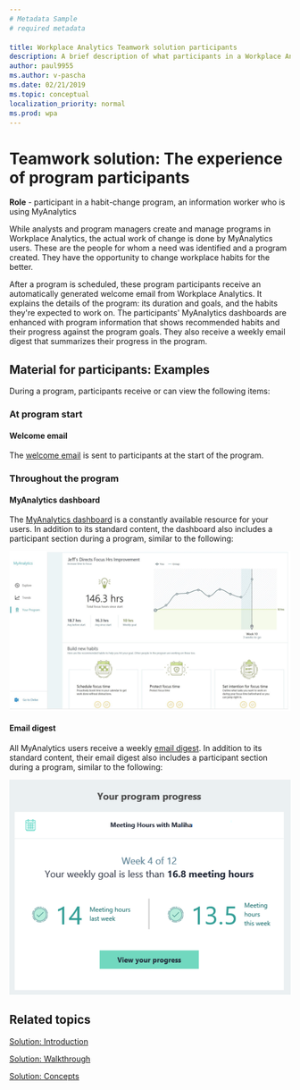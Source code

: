 ```yaml
---
# Metadata Sample
# required metadata

title: Workplace Analytics Teamwork solution participants
description: A brief description of what participants in a Workplace Analytics program (MyAnalytics users) experience during the program
author: paul9955
ms.author: v-pascha
ms.date: 02/21/2019
ms.topic: conceptual
localization_priority: normal 
ms.prod: wpa
---
```


# Teamwork solution: The experience of program participants

**Role** - participant in a habit-change program, an information worker who is using MyAnalytics

While analysts and program managers create and manage programs in Workplace Analytics, the actual work of change is done by MyAnalytics users. These are the people for whom a need was identified and a program created. They have the opportunity to change workplace habits for the better.

After a program is scheduled, these program participants receive an automatically generated welcome email from Workplace Analytics. It explains the details of the program: its duration and goals, and the habits they're expected to work on. The participants' MyAnalytics dashboards are enhanced with program information that shows recommended habits and their progress against the program goals. They also receive a weekly email digest that summarizes their progress in the program.

## Material for participants: Examples

During a program, participants receive or can view the following items:

### At program start

#### Welcome email

The [welcome email](../Images/WpA/Tutorials/welcome-msg-prog-partic.png) is sent to participants at the start of the program.  

### Throughout the program

#### MyAnalytics dashboard

The [MyAnalytics dashboard](../MyAnalytics/use/dashboard-2.md) is a constantly available resource for your users. In addition to its standard content, the dashboard also includes a participant section during a program, similar to the following:

![Participant's dashboard](../Images/WpA/Tutorials/dashboard-prog-partic.png)

#### Email digest

All MyAnalytics users receive a weekly [email digest](../MyAnalytics/use/email-digest.md). In addition to its standard content, their email digest also includes a participant section during a program, similar to the following: 

![Weekly email digest](../Images/WpA/Tutorials/weekly-digest-prog-partic.png)

## Related topics

[Solution: Introduction](solutions-intro.md)  

[Solution: Walkthrough](solutions-task.md)

[Solution: Concepts](solutions-conceptual.md)
